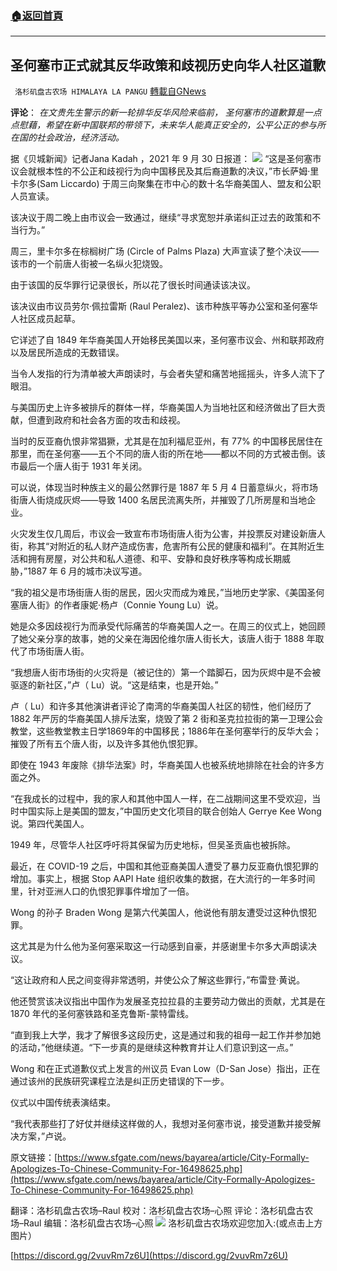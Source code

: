 ###  [:house:返回首頁](https://github.com/ourhimalayas/txt)
---


## 圣何塞市正式就其反华政策和歧视历史向华人社区道歉
` 洛杉矶盘古农场 HIMALAYA LA PANGU` [轉載自GNews](https://gnews.org/zh-hans/1571397/)

**评论**： *在文贵先生警示的新一轮排华反华风险来临前， 圣何塞市的道歉算是一点点慰藉，希望在新中国联邦的带领下，未来华人能真正安全的，公平公正的参与所在国的社会政治，经济活动。*

据《贝城新闻》记者Jana Kadah ，2021 年 9 月 30 日报道：
![](https://assets.gnews.org/wp-content/uploads/2021/10/2379.png)
“这是圣何塞市议会就根本性的不公正和歧视行为向中国移民及其后裔道歉的决议，”市长萨姆·里卡尔多(Sam Liccardo) 于周三向聚集在市中心的数十名华裔美国人、盟友和公职人员宣读。

该决议于周二晚上由市议会一致通过，继续“寻求宽恕并承诺纠正过去的政策和不当行为。”

周三，里卡尔多在棕榈树广场 (Circle of Palms Plaza) 大声宣读了整个决议——该市的一个前唐人街被一名纵火犯烧毁。

由于该国的反华罪行记录很长，所以花了很长时间通读该决议。

该决议由市议员劳尔·佩拉雷斯 (Raul Peralez)、该市种族平等办公室和圣何塞华人社区成员起草。

它详述了自 1849 年华裔美国人开始移民美国以来，圣何塞市议会、州和联邦政府以及居民所造成的无数错误。

当令人发指的行为清单被大声朗读时，与会者失望和痛苦地摇摇头，许多人流下了眼泪。

与美国历史上许多被排斥的群体一样，华裔美国人为当地社区和经济做出了巨大贡献，但遭到政府和社会各方面的攻击和歧视。

当时的反亚裔仇恨非常猖獗，尤其是在加利福尼亚州，有 77% 的中国移民居住在那里，而在圣何塞——五个不同的唐人街的所在地——都以不同的方式被击倒。该市最后一个唐人街于 1931 年关闭。

可以说，体现当时种族主义的最公然罪行是 1887 年 5 月 4 日蓄意纵火，将市场街唐人街烧成灰烬——导致 1400 名居民流离失所，并摧毁了几所房屋和当地企业。

火灾发生仅几周后，市议会一致宣布市场街唐人街为公害，并投票反对建设新唐人街，称其“对附近的私人财产造成伤害，危害所有公民的健康和福利”。在其附近生活和拥有房屋，对公共和私人道德、和平、安静和良好秩序等构成长期威胁，”1887 年 6 月的城市决议写道。

“我的祖父是市场街唐人街的居民，因火灾而成为难民，”当地历史学家、《美国圣何塞唐人街》的作者康妮·杨卢（Connie Young Lu）说。

她是众多因歧视行为而承受代际痛苦的华裔美国人之一。在周三的仪式上，她回顾了她父亲分享的故事，她的父亲在海因伦维尔唐人街长大，该唐人街于 1888 年取代了市场街唐人街。

“我想唐人街市场街的火灾将是（被记住的）第一个踏脚石，因为灰烬中是不会被驱逐的新社区，”卢（ Lu）说。“这是结束，也是开始。”

卢（ Lu）和许多其他演讲者评论了南湾的华裔美国人社区的韧性，他们经历了 1882 年严厉的华裔美国人排斥法案，烧毁了第 2 街和圣克拉拉街的第一卫理公会教堂，这些教堂教主日学1869年的中国移民；1886年在圣何塞举行的反华大会；摧毁了所有五个唐人街，以及许多其他仇恨犯罪。

即使在 1943 年废除《排华法案》时，华裔美国人也被系统地排除在社会的许多方面之外。

“在我成长的过程中，我的家人和其他中国人一样，在二战期间这里不受欢迎，当时中国实际上是美国的盟友，”中国历史文化项目的联合创始人 Gerrye Kee Wong 说。第四代美国人。

1949 年，尽管华人社区呼吁将其保留为历史地标，但吴圣贡庙也被拆除。

最近，在 COVID-19 之后，中国和其他亚裔美国人遭受了暴力反亚裔仇恨犯罪的增加。事实上，根据 Stop AAPI Hate 组织收集的数据，在大流行的一年多时间里，针对亚洲人口的仇恨犯罪事件增加了一倍。

Wong 的孙子 Braden Wong 是第六代美国人，他说他有朋友遭受过这种仇恨犯罪。

这尤其是为什么他为圣何塞采取这一行动感到自豪，并感谢里卡尔多大声朗读决议。

“这让政府和人民之间变得非常透明，并使公众了解这些罪行，”布雷登·黄说。

他还赞赏该决议指出中国作为发展圣克拉拉县的主要劳动力做出的贡献，尤其是在 1870 年代的圣何塞铁路和圣克鲁斯-蒙特雷线。

“直到我上大学，我才了解很多这段历史，这是通过和我的祖母一起工作并参加她的活动，”他继续道。“下一步真的是继续这种教育并让人们意识到这一点。”

Wong 和在正式道歉仪式上发言的州议员 Evan Low（D-San Jose）指出，正在通过该州的民族研究课程立法是纠正历史错误的下一步。

仪式以中国传统表演结束。

“我代表那些打了好仗并继续这样做的人，我想对圣何塞市说，接受道歉并接受解决方案，”卢说。

原文链接：[https://www.sfgate.com/news/bayarea/article/City-Formally-Apologizes-To-Chinese-Community-For-16498625.php](https://www.sfgate.com/news/bayarea/article/City-Formally-Apologizes-To-Chinese-Community-For-16498625.php)

翻译：洛杉矶盘古农场–Raul
校对：洛杉矶盘古农场–心照
评论：洛杉矶盘古农场–Raul
编辑：洛杉矶盘古农场–心照
![](https://assets.gnews.org/wp-content/uploads/2021/03/WhatsApp-Image-2021-06-26-at-22.05.30.jpeg)
洛杉矶盘古农场欢迎您加入:(或点击上方图片）

[https://discord.gg/2vuvRm7z6U](https://discord.gg/2vuvRm7z6U)
